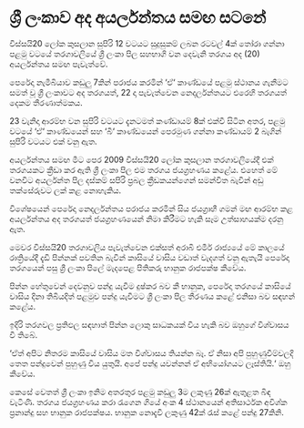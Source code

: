 # ශ්‍රී ලංකාව අද අයර්ලන්තය සමඟ සටනේ

විස්සයි20 ලෝක කුසලාන සුපිරි 12 වටයට සුදුසුකම් ලබන රටවල් 4ක් තෝරා ගන්නා පළමු වටයේ තරගාවලියේ ශ්‍රී ලංකා පිල සහභාගි වන දෙවැනි තරගය අද (20) අයර්ලන්තය සමඟ පැවැත්වේ.

පෙරේදා නැමීබියාව කඩුලු 7කින් පරාජය කරමින් ‘ඒ‘ කාණ්ඩයේ පළමු ස්ථානය ගැනීමට සමත් වූ ශ්‍රී ලංකාවට අද තරගයත්, 22 දා පැවැත්වෙන නෙදර්ලන්තයට එරෙහි තරගයත් දෙකම තීරණාත්මකය.

23 වැනිදා ආරම්භ වන සුපිරි වටයට දැනටමත් කණ්ඩායම් 8ක් එක්වී සිටින අතර, පළමු වටයේ ‘ඒ‘ කාණ්ඩයෙන් සහ ‘බී‘ කාණ්ඩයෙන් පෙරමුණ ගන්නා කණ්ඩායම් 2 බැගින් සුපිරි වටයට එක් වනු ඇත.

අයර්ලන්තය සමඟ මීට පෙර 2009 විස්සයි20 ලෝක කුසලාන තරගාවලියේදී එක් තරගයකට ක්‍රීඩා කර ඇති ශ්‍රී ලංකා පිල එම තරගය ජයග්‍රහණය කළේය. එහෙත් මේ වනවිට අයර්ලන්ත පිල දස්කම් සපිරි ප්‍රබල ක්‍රීඩකයන්ගෙන් සමන්විත බැවින් අඩු තක්සේරුවට ලක් කළ නොහැකිය.

විශේෂයෙන් පෙරේදා නෙදර්ලන්තය පරාජය කරමින් සිය ජයග්‍රාහී ගමන් මඟ ආරම්භ කළ අයර්ලන්තය අද තරගයත් ජයග්‍රහණයෙන් නිමා කිරීමට හැකි සෑම උත්සාහයක්ම දරනු ඇත.

මෙවර විස්සයි20 තරගාවලිය පැවැත්වෙන එක්සත් අරාබි එමීර් රාජ්‍යයේ මේ කාලයේ රාත්‍රියේදී දැඩි පින්නක් පවතින බැවින් කාසියේ වාසිය වඩාත් වැදගත් වනු ඇතැයි පෙරේදා තරගයෙන් පසු ශ්‍රී ලංකා පිලේ මැදපෙළ පිතිකරු භානුක රාජපක්ෂ කීවේය.

පින්න හේතුවෙන් දෙවනුව පන්දු යැවීම දුෂ්කර බව කී භානුක, පෙරේදා තරගයේ කාසියේ වාසිය දිනා තිබියදිත් පළමුව පන්දු යැවීමට ශ්‍රී ලංකා පිල තීරණය කළේ එනිසා බව සඳහන් කළේය.

ඉදිරි තරගවල ප්‍රතිඵල සඳහාත් පින්න ලොකු සාධකයක් විය හැකි බව ඔහුගේ විශ්වාසය වී තිබේ.

‘ඒත් අපිට නිතරම කාසියේ වාසිය මත විශ්වාසය තියන්න බෑ. ඒ නිසා අපි පුහුණුවීම්වලදි තෙත පන්දුවෙන් පුහුණු විය යුතුයි. අපේ පන්දු යවන්නන් ඒ අභියෝගයට ලෑස්තියි.‘ ඔහු කීවේය.

කෙසේ වෙතත් ශ්‍රී ලංකා ඉනිම අතරතුර පළමු කඩුලු 3ම ලකුණු 26ක් ඇතුළත බිඳ වැටිණි. තරගය ජයග්‍රහණය කරා රැගෙන ගියේ අංක 4 ස්ථානයෙන් අතිසාර්ථක අවිශ්ක ප්‍රනාන්දු සහ භානුක රාජපක්ෂය. භානුක නොදැවී ලකුණු 42ක් රැස් කළේ පන්දු 27කිනි.